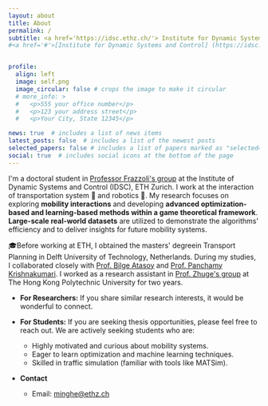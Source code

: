 ```yaml
---
layout: about
title: About
permalink: /
subtitle: <a href='https://idsc.ethz.ch/'> Institute for Dynamic Systems and Control</a>, ETH Zürich, Switzerland 
#<a href='#'>[Institute for Dynamic Systems and Control] (https://idsc.ethz.ch/)</a>, ETH Zürich, Switzerland


profile:
  align: left
  image: self.png
  image_circular: false # crops the image to make it circular
  # more_info: >
  #   <p>555 your office number</p>
  #   <p>123 your address street</p>
  #   <p>Your City, State 12345</p>

news: true  # includes a list of news items
latest_posts: false  # includes a list of the newest posts
selected_papers: false # includes a list of papers marked as "selected={true}"
social: true  # includes social icons at the bottom of the page
---
```


I'm a doctoral student in [Professor Frazzoli's group](https://idsc.ethz.ch/research-frazzoli.html) at the Institute of Dynamic Systems and Control (IDSC), ETH Zurich. I work at the interaction of transportation system 🚋 and robotics 🤖. My research focuses on exploring **mobility interactions** and developing **advanced optimization-based and learning-based methods within a game theoretical framework**. **Large-scale real-world datasets** are utilized to demonstrate the algorithms' efficiency and to deliver insights for future mobility systems.

🎓Before working at ETH, I obtained the masters' degreein Transport Planning in Delft University of Technology, Netherlands. During my studies, I collaborated closely with [Prof. Bilge Atasoy](https://sites.google.com/view/bilgeatasoy) and [Prof. Panchamy Krishnakumari](https://www.tudelft.nl/citg/over-faculteit/afdelingen/transport-planning/staff/persoonlijke-paginas/dr-ir-p-k-krishnakumari). I worked as a research assistant in  [Prof. Zhuge's group](http://www.lsgi.polyu.edu.hk/people/academic/tony-zhuge/index.asp) at The Hong Kong Polytechnic University for two years.



- **For Researchers:**
  If you share similar research interests, it would be wonderful to connect. 

- **For Students:**
  If you are seeking thesis opportunities, please feel free to reach out. 
  We are actively seeking students who are:
  - Highly motivated and curious about mobility systems.
  - Eager to learn optimization and machine learning techniques.
  - Skilled in traffic simulation (familiar with tools like MATSim).

- **Contact**
  - Email: minghe@ethz.ch